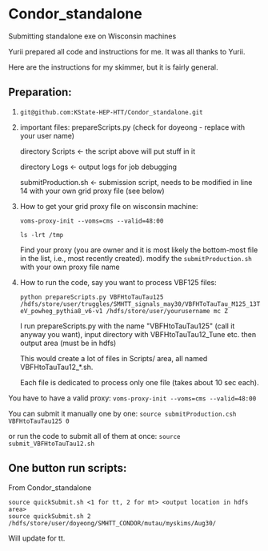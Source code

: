 # Condor_standalone
Submitting standalone exe on Wisconsin machines

Yurii prepared all code and instructions for me. It was all thanks to Yurii. 

Here are the instructions for my skimmer, but it is fairly general.
## Preparation:
1. ```git@github.com:KState-HEP-HTT/Condor_standalone.git```

2. important files: prepareScripts.py (check for doyeong - replace with your user name)

     directory Scripts <- the script above will put stuff in it
     
     directory Logs  <-  output logs for job debugging
     
     submitProduction.sh <- submission script, needs to be modified in line 14 with  your own grid proxy file  (see below)
     
3. How to get your grid proxy file on wisconsin machine:

   ```voms-proxy-init --voms=cms --valid=48:00```

   ```ls -lrt /tmp```

   Find your proxy  (you are owner and it  is most likely the bottom-most file in the list, i.e., most recently created).
modify the ```submitProduction.sh``` with your own proxy file name

4. How to run the code, say you want to process VBF125 files:

   ```python prepareScripts.py VBFHtoTauTau125 /hdfs/store/user/truggles/SMHTT_signals_may30/VBFHToTauTau_M125_13TeV_powheg_pythia8_v6-v1 /hdfs/store/user/yourusername mc Z```

   I run prepareScripts.py with the name "VBFHtoTauTau125" (call  it anyway you want),
input directory with VBFHtoTauTau12_Tune etc. then output area (must be in hdfs)

   This would create a lot of files in Scripts/  area, all named VBFHtoTauTau12_*.sh.

   Each file is dedicated to process only one file (takes  about 10  sec each).




You have to have a valid  proxy: ```voms-proxy-init --voms=cms --valid=48:00```

You can submit it  manually one by  one:
```source submitProduction.csh VBFHtoTauTau125 0```

or run the code to submit all of them at once:
```source submit_VBFHtoTauTau12.sh```


## One button run scripts:
From Condor_standalone

   ```
   source quickSubmit.sh <1 for tt, 2 for mt> <output location in hdfs area>
   source quickSubmit.sh 2 /hdfs/store/user/doyeong/SMHTT_CONDOR/mutau/myskims/Aug30/

   ```

Will update for tt. 